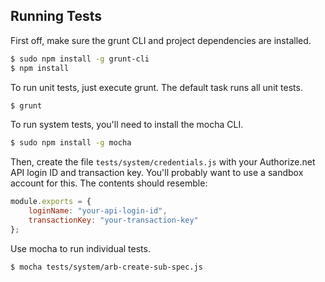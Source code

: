 ## Running Tests

First off, make sure the grunt CLI and project dependencies are installed.

```sh
$ sudo npm install -g grunt-cli
$ npm install
```

To run unit tests, just execute grunt. The default task runs all unit tests.

```sh
$ grunt
```

To run system tests, you'll need to install the mocha CLI.

```sh
$ sudo npm install -g mocha
```

Then, create the file `tests/system/credentials.js` with your Authorize.net API login ID and transaction key. You'll probably want to use a sandbox account for this. The contents should resemble:

```javascript
module.exports = {
    loginName: "your-api-login-id",
    transactionKey: "your-transaction-key"
};
```

Use mocha to run individual tests.

```sh
$ mocha tests/system/arb-create-sub-spec.js
```
